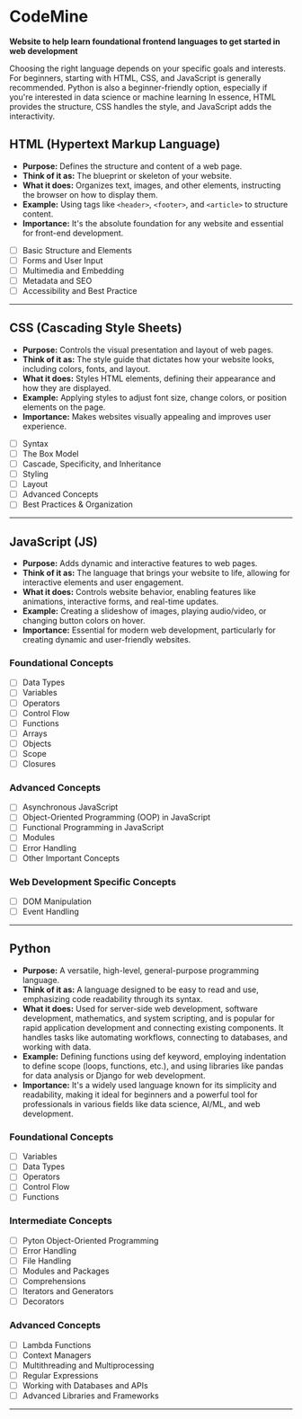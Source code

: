 # CodeMine
**Website to help learn foundational frontend languages to get started in web development**

Choosing the right language depends on your specific goals and interests. For beginners, starting with HTML, CSS, and JavaScript is generally recommended. Python is also a beginner-friendly option, especially if you're interested in data science or machine learning
In essence, HTML provides the structure, CSS handles the style, and JavaScript adds the interactivity.


## HTML (Hypertext Markup Language)
- **Purpose:** Defines the structure and content of a web page.
- **Think of it as:** The blueprint or skeleton of your website.
- **What it does:** Organizes text, images, and other elements, instructing the browser on how to display them.
- **Example:** Using tags like `<header>`, `<footer>`, and `<article>` to structure content.
- **Importance:** It's the absolute foundation for any website and essential for front-end development.

- [ ] Basic Structure and Elements
- [ ] Forms and User Input
- [ ] Multimedia and Embedding
- [ ] Metadata and SEO
- [ ] Accessibility and Best Practice
------------------------------------

## CSS (Cascading Style Sheets)
- **Purpose:** Controls the visual presentation and layout of web pages.
- **Think of it as:** The style guide that dictates how your website looks, including colors, fonts, and layout.
- **What it does:** Styles HTML elements, defining their appearance and how they are displayed.
- **Example:** Applying styles to adjust font size, change colors, or position elements on the page.
- **Importance:** Makes websites visually appealing and improves user experience.

- [ ] Syntax
- [ ] The Box Model
- [ ] Cascade, Specificity, and Inheritance
- [ ] Styling
- [ ] Layout
- [ ] Advanced Concepts
- [ ] Best Practices & Organization

-------------------------------------------

## JavaScript (JS)
- **Purpose:** Adds dynamic and interactive features to web pages.
- **Think of it as:** The language that brings your website to life, allowing for interactive elements and user engagement.
- **What it does:** Controls website behavior, enabling features like animations, interactive forms, and real-time updates.
- **Example:** Creating a slideshow of images, playing audio/video, or changing button colors on hover.
- **Importance:** Essential for modern web development, particularly for creating dynamic and user-friendly websites. 
 
### Foundational Concepts
- [ ] Data Types
- [ ] Variables
- [ ] Operators
- [ ] Control Flow
- [ ] Functions
- [ ] Arrays
- [ ] Objects
- [ ] Scope
- [ ] Closures

### Advanced Concepts
- [ ] Asynchronous JavaScript
- [ ] Object-Oriented Programming (OOP) in JavaScript
- [ ] Functional Programming in JavaScript
- [ ] Modules
- [ ] Error Handling
- [ ] Other Important Concepts

### Web Development Specific Concepts
- [ ] DOM Manipulation
- [ ] Event Handling
---------------------------------------------

## Python
- **Purpose:** A versatile, high-level, general-purpose programming language.
- **Think of it as:** A language designed to be easy to read and use, emphasizing code readability through its syntax.
- **What it does:** Used for server-side web development, software development, mathematics, and system scripting, and is popular for rapid application development and connecting existing components. It handles tasks like automating workflows, connecting to databases, and working with data.
- **Example:** Defining functions using def keyword, employing indentation to define scope (loops, functions, etc.), and using libraries like pandas for data analysis or Django for web development.
- **Importance:** It's a widely used language known for its simplicity and readability, making it ideal for beginners and a powerful tool for professionals in various fields like data science, AI/ML, and web development. 

### Foundational Concepts
- [ ] Variables
- [ ] Data Types
- [ ] Operators
- [ ] Control Flow
- [ ] Functions

### Intermediate Concepts
- [ ] Pyton Object-Oriented Programming
- [ ] Error Handling
- [ ] File Handling
- [ ] Modules and Packages
- [ ] Comprehensions
- [ ] Iterators and Generators
- [ ] Decorators

### Advanced Concepts
- [ ] Lambda Functions
- [ ] Context Managers
- [ ] Multithreading and Multiprocessing
- [ ] Regular Expressions
- [ ] Working with Databases and APIs
- [ ] Advanced Libraries and Frameworks
--------------------------------------


